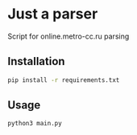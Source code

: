 # Just a parser

Script for online.metro-cc.ru parsing

## Installation

```sh
pip install -r requirements.txt
```

## Usage

```py
python3 main.py
```

